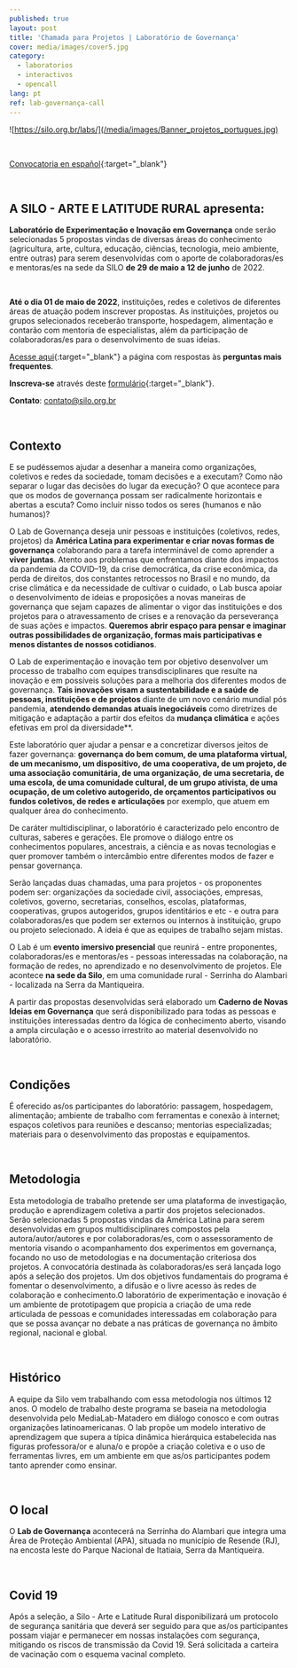 ```yaml
---
published: true
layout: post
title: 'Chamada para Projetos | Laboratório de Governança'
cover: media/images/cover5.jpg
category:
  - laboratorios
  - interactivos
  - opencall
lang: pt
ref: lab-governança-call
---
```



![https://silo.org.br/labs/](/media/images/Banner_projetos_portugues.jpg)

<br>

[Convocatoria en español](https://silo.org.br/convocatoria-para-projetos-lab-de-governan%C3%A7a-es/){:target="_blank"}

<br>

## A SILO - ARTE E LATITUDE RURAL apresenta:

**Laboratório de Experimentação e Inovação em Governança** onde serão selecionadas 5 propostas vindas de diversas áreas do conhecimento (agricultura, arte, cultura, educação, ciências, tecnologia, meio ambiente, entre outras) para serem desenvolvidas com o aporte de colaboradoras/es e mentoras/es na sede da SILO **de 29 de maio a 12 de junho** de 2022. 

<br>

**Até o dia  01 de maio de 2022**, instituições, redes e coletivos de diferentes áreas de atuação podem inscrever propostas. As instituições, projetos ou grupos selecionados receberão transporte, hospedagem, alimentação e contarão com mentoria de especialistas, além da participação de colaboradoras/es para o desenvolvimento de suas ideias.

[Acesse aqui](https://silo.org.br/perguntas-frequentes-lab-de-governan%C3%A7a-22/){:target="_blank"} a página com respostas às **perguntas mais frequentes**. 

**Inscreva-se** através deste [formulário](https://docs.google.com/forms/d/e/1FAIpQLSek8yyqfEI3HOkudqMOa12vyadddq8F0tInVki2yQ8uVmsBkw/viewform?pli=1){:target="_blank"}.

**Contato**: contato@silo.org.br
 
 <br> 
 
## Contexto 
 
E se pudéssemos ajudar a desenhar a maneira como organizações, coletivos e redes da sociedade, tomam decisões e a executam? Como não separar o lugar das decisões do lugar da execução? O que acontece para que os modos de governança possam ser radicalmente horizontais e abertas a escuta? Como incluir nisso todos os seres (humanos e não humanos)? 


O Lab de Governança deseja unir pessoas e instituições (coletivos, redes, projetos) da **América Latina para experimentar e criar novas formas de governança** colaborando para a tarefa interminável de como aprender a **viver juntas**. Atento aos problemas que enfrentamos diante dos impactos da pandemia da COVID–19, da crise democrática, da crise econômica, da perda de direitos, dos constantes retrocessos no Brasil e no mundo, da crise climática e da necessidade de cultivar o cuidado, o Lab busca apoiar o desenvolvimento de ideias e proposições a novas maneiras de governança que sejam capazes de alimentar o vigor das instituições e dos projetos para o atravessamento de crises e a renovação da perseverança de suas ações e impactos. **Queremos abrir espaço para pensar e imaginar outras possibilidades de organização, formas mais participativas e menos distantes de nossos cotidianos**. 


O Lab de experimentação e inovação tem por objetivo desenvolver um processo de trabalho com equipes transdisciplinares que resulte na inovação e em possíveis soluções para a melhoria dos diferentes modos de governança. **Tais inovações visam a sustentabilidade e a saúde de pessoas, instituições e de projetos** diante de um novo cenário mundial pós pandemia, **atendendo demandas atuais inegociáveis** como diretrizes de mitigação e adaptação a partir dos efeitos da **mudança climática** e ações efetivas em prol da diversidade**.


Este laboratório quer ajudar a pensar e a concretizar diversos jeitos de fazer governança: **governança do bem comum, de uma plataforma virtual, de um mecanismo, um dispositivo, de uma cooperativa, de um projeto, de uma associação comunitária, de uma organização, de uma secretaria, de uma escola, de uma comunidade cultural, de um grupo ativista, de uma ocupação, de um coletivo autogerido, de orçamentos participativos ou fundos coletivos, de redes e articulações** por exemplo, que atuem em qualquer área do conhecimento. 


De caráter multidisciplinar, o laboratório é caracterizado pelo encontro de culturas, saberes e gerações. Ele promove o diálogo entre os conhecimentos populares, ancestrais, a ciência e as novas tecnologias e quer promover também o intercâmbio entre diferentes modos de fazer e pensar governança.


Serão lançadas duas chamadas, uma para projetos - os proponentes podem ser: organizações da sociedade civil,  associações, empresas, coletivos, governo, secretarias, conselhos, escolas, plataformas, cooperativas, grupos autogeridos, grupos identitários e etc - e outra para colaboradoras/es que podem ser externos ou internos à instituição, grupo ou projeto selecionado. A ideia é que as equipes de trabalho sejam mistas. 


O Lab é um **evento imersivo presencial** que reunirá - entre proponentes, colaboradoras/es e mentoras/es - pessoas interessadas na colaboração, na formação de redes, no aprendizado e no desenvolvimento de projetos. Ele acontece **na sede da Silo**, em uma comunidade rural - Serrinha do Alambari -  localizada na Serra da Mantiqueira.


A partir das propostas desenvolvidas será elaborado um **Caderno de Novas Ideias em Governança** que será disponibilizado para todas as pessoas e instituições interessadas dentro da lógica de conhecimento aberto, visando a ampla circulação e o acesso irrestrito ao material desenvolvido no laboratório.
 
 <br>
 
## Condições
É oferecido as/os participantes do laboratório:  passagem, hospedagem, alimentação; ambiente de trabalho com ferramentas e conexão à internet; espaços coletivos para reuniões e descanso; mentorias especializadas; materiais para o desenvolvimento das propostas e equipamentos.
 
 <br>
  
## Metodologia
Esta metodologia de trabalho pretende ser uma plataforma de investigação, produção e aprendizagem coletiva a partir dos projetos selecionados. Serão selecionadas 5 propostas vindas da América Latina para serem desenvolvidas em grupos multidisciplinares compostos pela autora/autor/autores e por colaboradoras/es, com o assessoramento de mentoria visando o acompanhamento dos experimentos em governança, focando no uso de metodologias e na documentação criteriosa dos projetos. A convocatória destinada às colaboradoras/es será lançada logo após a seleção dos projetos. 
Um dos objetivos fundamentais do programa é fomentar o desenvolvimento, a difusão e o livre acesso às redes de colaboração e conhecimento.O laboratório de experimentação e inovação é um ambiente de prototipagem que propicia a criação de uma rede articulada de pessoas e comunidades interessadas em colaboração para que se possa avançar no debate a nas práticas de governança no âmbito regional, nacional e global.  

 <br> 
 
## Histórico
A equipe da Silo vem trabalhando com essa metodologia nos últimos 12 anos. O modelo de trabalho deste programa se baseia na metodologia desenvolvida pelo MediaLab-Matadero em diálogo conosco e com outras organizações latinoamericanas. O lab propõe um modelo interativo de aprendizagem que supera a típica dinâmica hierárquica estabelecida nas figuras professora/or e aluna/o e propõe a criação coletiva e o uso de ferramentas livres, em um ambiente em que as/os participantes podem tanto aprender como ensinar. 

<br>

## O local
O **Lab de Governança** acontecerá na Serrinha do Alambari que integra uma Área de Proteção Ambiental (APA), situada no município de Resende (RJ), na encosta leste do Parque Nacional de Itatiaia, Serra da Mantiqueira.

<br>

## Covid 19
Após a seleção, a Silo - Arte e Latitude Rural disponibilizará um protocolo de segurança sanitária que deverá ser seguido para que as/os participantes possam viajar e permanecer em nossas instalações com segurança, mitigando os riscos de transmissão da Covid 19. Será solicitada a carteira de vacinação com o esquema vacinal completo.


 <br> 
